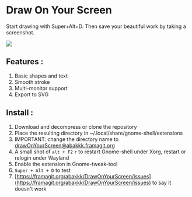 __Draw On Your Screen__
=======================
Start drawing with Super+Alt+D.
Then save your beautiful work by taking a screenshot.

![](https://framagit.org/abakkk/DrawOnYourScreen/raw/ressources/screenshot.jpg)

Features :
----------

1. Basic shapes and text
2. Smooth stroke
3. Multi-monitor support
4. Export to SVG

Install :
----------

1. Download and decompress or clone the repository
2. Place the resulting directory in ~/.local/share/gnome-shell/extensions
3. IMPORTANT: change the directory name to drawOnYourScreen@abakkk.framagit.org
4. A small shot of `alt + F2` `r` to restart Gnome-shell under Xorg, restart or relogin under Wayland
5. Enable the extension in Gnome-tweak-tool
6. `Super + Alt + D` to test
7. [https://framagit.org/abakkk/DrawOnYourScreen/issues](https://framagit.org/abakkk/DrawOnYourScreen/issues) to say it doesn't work
